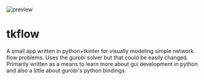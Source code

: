
![preview](https://user-images.githubusercontent.com/7756136/111890381-8b2c6c00-89f1-11eb-8681-538159ec6581.gif)


# tkflow

A small app written in python+tkinter for visually modeling simple network flow problems. Uses the gurobi solver but that could be easily changed. Primarily written as a means to learn more about gui development in python and also a little about gurobi's python bindings. 

